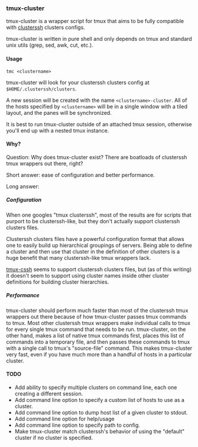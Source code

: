 ### tmux-cluster

tmux-cluster is a wrapper script for tmux that aims to be fully compatible with [clusterssh](https://github.com/duncs/clusterssh) clusters configs.

tmux-cluster is written in pure shell and only depends on tmux and standard unix utils (grep, sed, awk, cut, etc.).

#### Usage

`tmc <clustername>`

tmux-cluster will look for your clusterssh clusters config at `$HOME/.clusterssh/clusters`.

A new session will be created with the name `<clustername>-cluster`. All of the hosts specified by `<clustername>` will be in a single window with a tiled layout, and the panes will be synchronized.

It is best to run tmux-cluster outside of an attached tmux session, otherwise you'll end up with a nested tmux instance.

#### Why?

Question: Why does tmux-cluster exist? There are boatloads of clusterssh tmux wrappers out there, right?

Short answer: ease of configuration and better performance.

Long answer:

##### Configuration

When one googles "tmux clusterssh", most of the results are for scripts that purport to be clusterssh-like, but they don't actually support clusterssh clusters files.

Clusterssh clusters files have a powerful configuration format that allows one to easily build up hierarchical groupings of servers. Being able to define a cluster and then use that cluster in the definition of other clusters is a huge benefit that many clusterssh-like tmux wrappers lack.

[tmux-cssh](https://github.com/lowens/tmux-cssh) seems to support clusterssh clusters files, but (as of this writing) it doesn't seem to support using cluster names inside other cluster definitions for building cluster hierarchies.

##### Performance

tmux-cluster should perform much faster than most of the clusterssh tmux wrappers out there because of how tmux-cluster passes tmux commands to tmux. Most other clusterssh tmux wrappers make individual calls to tmux for every single tmux command that needs to be run. tmux-cluster, on the other hand, makes a list of native tmux commands first, places this list of commands into a temporary file, and then passes these commands to tmux with a single call to tmux's "source-file" command. This makes tmux-cluster very fast, even if you have much more than a handful of hosts in a particular cluster.

#### TODO

* Add ability to specify multiple clusters on command line, each one creating a different session.
* Add command line option to specify a custom list of hosts to use as a cluster.
* Add command line option to dump host list of a given cluster to stdout.
* Add command line option for help/usage
* Add command line option to specify path to config.
* Make tmux-cluster match clusterssh's behavior of using the "default" cluster if no cluster is specified.
